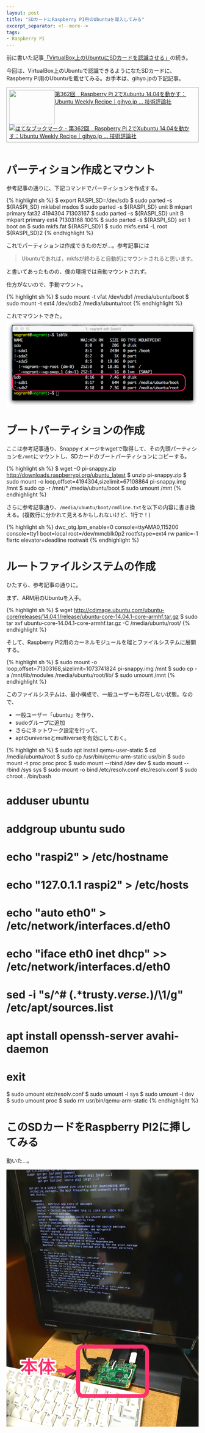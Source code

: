 ```yaml
---
layout: post
title: "SDカードにRaspberry PI用のUbuntuを導入してみる"
excerpt_separator: <!--more-->
tags:
- Raspberry PI
---
```


前に書いた記事[「VirtualBox上のUbuntuにSDカードを認識させる」](/2015/03/01/SD_for_Ubuntu/index.html)の続き。

今回は、VirtualBox上のUbuntuで認識できるようになたSDカードに、Raspberry PI用のUbuntuを載せてみる。お手本は、gihyo.jpの下記記事。

<!--more-->
<div class="sharelink" style="padding: 6px; border: 1px solid #aaaaaa;  margin: 0px 0px 50px;"><a href="http://gihyo.jp/admin/serial/01/ubuntu-recipe/0362" title="第362回　Raspberry Pi 2でXubuntu 14.04を動かす：Ubuntu Weekly Recipe｜gihyo.jp … 技術評論社" target="_blank"><img src="http://capture.heartrails.com/120x90/shadow?http://gihyo.jp/admin/serial/01/ubuntu-recipe/0362" width="120" height="90" style="float: left;"></a><a href="http://gihyo.jp/admin/serial/01/ubuntu-recipe/0362" title="第362回　Raspberry Pi 2でXubuntu 14.04を動かす：Ubuntu Weekly Recipe｜gihyo.jp … 技術評論社" target="_blank">第362回　Raspberry Pi 2でXubuntu 14.04を動かす：Ubuntu Weekly Recipe｜gihyo.jp … 技術評論社</a><a href="http://b.hatena.ne.jp/entry/http://gihyo.jp/admin/serial/01/ubuntu-recipe/0362"><img src="http://b.hatena.ne.jp/entry/image/http://gihyo.jp/admin/serial/01/ubuntu-recipe/0362" alt="はてなブックマーク - 第362回　Raspberry Pi 2でXubuntu 14.04を動かす：Ubuntu Weekly Recipe｜gihyo.jp … 技術評論社" title="はてなブックマーク - 第362回　Raspberry Pi 2でXubuntu 14.04を動かす：Ubuntu Weekly Recipe｜gihyo.jp … 技術評論社"></a><br style="clear: both;" /></div>

# パーティション作成とマウント

参考記事の通りに、下記コマンドでパーティションを作成する。

{% highlight sh %}
$ export RASPI_SD=/dev/sdb
$ sudo parted -s ${RASPI_SD} mklabel msdos
$ sudo parted -s ${RASPI_SD} unit B mkpart primary fat32 4194304 71303167
$ sudo parted -s ${RASPI_SD} unit B mkpart primary ext4 71303168 100%
$ sudo parted -s ${RASPI_SD} set 1 boot on
$ sudo mkfs.fat  ${RASPI_SD}1
$ sudo mkfs.ext4 -L root ${RASPI_SD}2
{% endhighlight %}

これでパーティションは作成できたのだが…。参考記事には
>Ubuntuであれば，mkfsが終わると自動的にマウントされると思います。

と書いてあったものの、僕の環境では自動マウントされず。

仕方がないので、手動マウント。

{% highlight sh %}
$ sudo mount -t vfat /dev/sdb1 /media/ubuntu/boot
$ sudo mount -t ext4 /dev/sdb2 /media/ubuntu/root
{% endhighlight %}

これでマウントできた。
![SD_card_partition_mounted](/images/SDCard_Partition_mounted.png)

# ブートパーティションの作成
ここは参考記事通り、Snappyイメージをwgetで取得して、その先頭パーティションを`/mnt`にマウントし、SDカードのブートパーティションにコピーする。

{% highlight sh %}
$ wget -O pi-snappy.zip http://downloads.raspberrypi.org/ubuntu_latest
$ unzip pi-snappy.zip
$ sudo mount -o loop,offset=4194304,sizelimit=67108864 pi-snappy.img /mnt
$ sudo cp -r /mnt/* /media/ubuntu/boot
$ sudo umount /mnt
{% endhighlight %}

さらに参考記事通り、`/media/ubuntu/boot/cmdline.txt`を以下の内容に書き換える。(複数行に分かれて見えるかもしれないけど、1行で！)

{% highlight sh %}
dwc_otg.lpm_enable=0 console=ttyAMA0,115200 console=tty1 boot=local root=/dev/mmcblk0p2 rootfstype=ext4 rw panic=-1 fixrtc elevator=deadline rootwait
{% endhighlight %}

# ルートファイルシステムの作成

ひたすら、参考記事の通りに。

まず、ARM用のUbuntuを入手。

{% highlight sh %}
$ wget http://cdimage.ubuntu.com/ubuntu-core/releases/14.04.1/release/ubuntu-core-14.04.1-core-armhf.tar.gz
$ sudo tar xvf ubuntu-core-14.04.1-core-armhf.tar.gz -C /media/ubuntu/root/
{% endhighlight %}

そして、Raspberry PI2用のカーネルモジュールを瑠とファイルシステムに展開する。

{% highlight sh %}
$ sudo mount -o loop,offset=71303168,sizelimit=1073741824 pi-snappy.img /mnt
$ sudo cp -a /mnt/lib/modules /media/ubuntu/root/lib/
$ sudo umount /mnt
{% endhighlight %}

このファイルシステムは、最小構成で、一般ユーザーも存在しない状態。なので、

* 一般ユーザー「ubuntu」を作り、
* sudoグループに追加
* さらにネットワーク設定を行って、
* aptのuniverseとmultiverseを有効にしておく。

{% highlight sh %}
$ sudo apt install qemu-user-static
$ cd /media/ubuntu/root
$ sudo cp /usr/bin/qemu-arm-static usr/bin
$ sudo mount -t proc proc proc
$ sudo mount --rbind /dev dev
$ sudo mount --rbind /sys sys
$ sudo mount -o bind /etc/resolv.conf etc/resolv.conf
$ sudo chroot . /bin/bash

# adduser ubuntu
# addgroup ubuntu sudo
# echo "raspi2" > /etc/hostname
# echo "127.0.1.1       raspi2" > /etc/hosts
# echo "auto eth0" > /etc/network/interfaces.d/eth0
# echo "iface eth0 inet dhcp" >> /etc/network/interfaces.d/eth0
# sed -i "s/^# \(.*trusty.*verse.*\)/\1/g" /etc/apt/sources.list
# apt install openssh-server avahi-daemon
# exit

$ sudo umount etc/resolv.conf
$ sudo umount -l sys
$ sudo umount -l dev
$ sudo umount proc
$ sudo rm usr/bin/qemu-arm-static
{% endhighlight %}

# このSDカードをRaspberry PI2に挿してみる

動いた…。

![Ubuntu Raspberry PI2](/images/runningRPI.jpg)